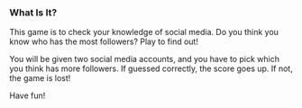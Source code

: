 ### What Is It?
This game is to check your knowledge of social media. Do you think you know who has the most followers? Play to find out!

You will be given two social media accounts, and you have to pick which you think has more followers. If guessed correctly, the score goes up. If not, the game is lost!

Have fun!